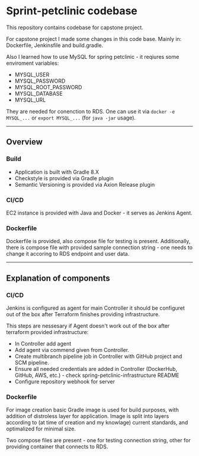 # Sprint-petclinic codebase

This repository contains codebase for capstone project.

For capstone project I made some changes in this code base. Mainly in: Dockerfile, Jenkinsfile and build.gradle.

Also I learned how to use MySQL for spring petclinic - it reqiures some enviroment variables:

* MYSQL_USER
* MYSQL_PASSWORD
* MYSQL_ROOT_PASSWORD
* MYSQL_DATABASE
* MYSQL_URL

They are needed for conenction to RDS. One can use it via `docker -e MYSQL_...` or `export MYSQL_...` (for `java -jar` usage).

<hr>

## Overview

### Build

* Application is built with Gradle 8.X
* Checkstyle is provided via Gradle plugin
* Semantic Versioning is provided via Axion Release plugin

### CI/CD

EC2 instance is provided with Java and Docker - it serves as Jenkins Agent.

### Dockerfile

Dockerfile is provided, also compose file for testing is present. Additionally, there is compose file with provided sample connection string - one needs to change it accoring to RDS endpoint and user data.

<hr>

## Explanation of components

### CI/CD

Jenkins is configured as agent for main Controller it should be configuret out of the box after Terraform finishes providing infrastructure.

This steps are nessesary if Agent doesn't work out of the box after terraform provided infrastructure:

* In Controller add agent
* Add agent via commend given from Controller.
* Create multibranch pipeline job in Controller with GitHub project and SCM pipeline.
* Ensure all needed credentials are added in Controller (DockerHub, GitHub, AWS, etc.) - check spring-petclinic-infrastructure README
* Configure repository webhook for server

### Dockerfile

For image creation basic Gradle image is used for build purposes, with addition of distroless layer for application. Image is split into layers according to (at time of creation and my knowlage) current standards, and optimalized for minimal size.

Two compose files are present - one for testing connection string, other for providing container that connects to RDS.
